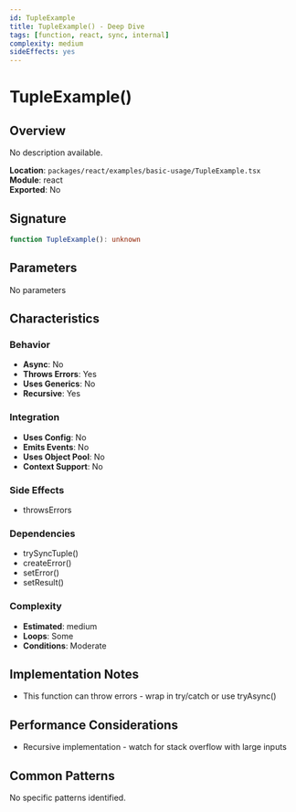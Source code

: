 ```yaml
---
id: TupleExample
title: TupleExample() - Deep Dive
tags: [function, react, sync, internal]
complexity: medium
sideEffects: yes
---
```


# TupleExample()

## Overview
No description available.

**Location**: `packages/react/examples/basic-usage/TupleExample.tsx`  
**Module**: react  
**Exported**: No  

## Signature
```typescript
function TupleExample(): unknown
```

## Parameters
No parameters

## Characteristics

### Behavior
- **Async**: No
- **Throws Errors**: Yes
- **Uses Generics**: No
- **Recursive**: Yes

### Integration
- **Uses Config**: No
- **Emits Events**: No
- **Uses Object Pool**: No
- **Context Support**: No

### Side Effects
- throwsErrors

### Dependencies
- trySyncTuple()
- createError()
- setError()
- setResult()

### Complexity
- **Estimated**: medium
- **Loops**: Some
- **Conditions**: Moderate



## Implementation Notes
- This function can throw errors - wrap in try/catch or use tryAsync()

## Performance Considerations
- Recursive implementation - watch for stack overflow with large inputs

## Common Patterns
No specific patterns identified.
